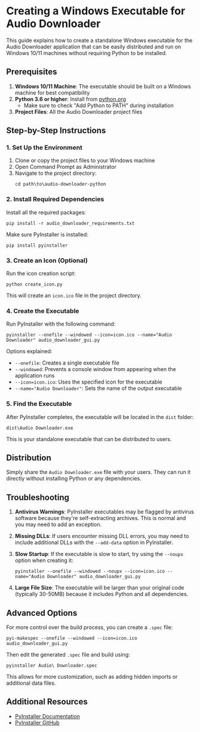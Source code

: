 # Creating a Windows Executable for Audio Downloader

This guide explains how to create a standalone Windows executable for the Audio Downloader application that can be easily distributed and run on Windows 10/11 machines without requiring Python to be installed.

## Prerequisites

1. **Windows 10/11 Machine**: The executable should be built on a Windows machine for best compatibility
2. **Python 3.6 or higher**: Install from [python.org](https://www.python.org/downloads/)
   - Make sure to check "Add Python to PATH" during installation
3. **Project Files**: All the Audio Downloader project files

## Step-by-Step Instructions

### 1. Set Up the Environment

1. Clone or copy the project files to your Windows machine
2. Open Command Prompt as Administrator
3. Navigate to the project directory:
   ```
   cd path\to\audio-downloader-python
   ```

### 2. Install Required Dependencies

Install all the required packages:

```
pip install -r audio_downloader_requirements.txt
```

Make sure PyInstaller is installed:

```
pip install pyinstaller
```

### 3. Create an Icon (Optional)

Run the icon creation script:

```
python create_icon.py
```

This will create an `icon.ico` file in the project directory.

### 4. Create the Executable

Run PyInstaller with the following command:

```
pyinstaller --onefile --windowed --icon=icon.ico --name="Audio Downloader" audio_downloader_gui.py
```

Options explained:
- `--onefile`: Creates a single executable file
- `--windowed`: Prevents a console window from appearing when the application runs
- `--icon=icon.ico`: Uses the specified icon for the executable
- `--name="Audio Downloader"`: Sets the name of the output executable

### 5. Find the Executable

After PyInstaller completes, the executable will be located in the `dist` folder:

```
dist\Audio Downloader.exe
```

This is your standalone executable that can be distributed to users.

## Distribution

Simply share the `Audio Downloader.exe` file with your users. They can run it directly without installing Python or any dependencies.

## Troubleshooting

1. **Antivirus Warnings**: PyInstaller executables may be flagged by antivirus software because they're self-extracting archives. This is normal and you may need to add an exception.

2. **Missing DLLs**: If users encounter missing DLL errors, you may need to include additional DLLs with the `--add-data` option in PyInstaller.

3. **Slow Startup**: If the executable is slow to start, try using the `--noupx` option when creating it:
   ```
   pyinstaller --onefile --windowed --noupx --icon=icon.ico --name="Audio Downloader" audio_downloader_gui.py
   ```

4. **Large File Size**: The executable will be larger than your original code (typically 30-50MB) because it includes Python and all dependencies.

## Advanced Options

For more control over the build process, you can create a `.spec` file:

```
pyi-makespec --onefile --windowed --icon=icon.ico audio_downloader_gui.py
```

Then edit the generated `.spec` file and build using:

```
pyinstaller Audio\ Downloader.spec
```

This allows for more customization, such as adding hidden imports or additional data files.

## Additional Resources

- [PyInstaller Documentation](https://pyinstaller.org/en/stable/)
- [PyInstaller GitHub](https://github.com/pyinstaller/pyinstaller) 
